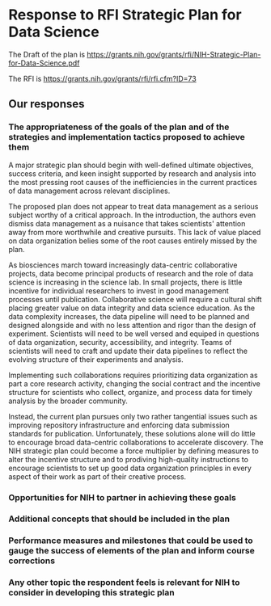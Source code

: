 # Response to RFI Strategic Plan for Data Science

The Draft of the plan is https://grants.nih.gov/grants/rfi/NIH-Strategic-Plan-for-Data-Science.pdf

The RFI is https://grants.nih.gov/grants/rfi/rfi.cfm?ID=73



## Our responses

### The appropriateness of the goals of the plan and of the strategies and implementation tactics proposed to achieve them

A major strategic plan should begin with well-defined ultimate objectives, success criteria, and keen insight supported by research and analysis into the most pressing root causes of the inefficiencies in the current practices of data management across relevant disciplines. 

The proposed plan does not appear to treat data management as a serious subject worthy of a critical approach.  In the introduction, the authors even dismiss data management as a nuisance that takes scientists' attention away from more worthwhile and creative pursuits.  This lack of value placed on data organization belies some of the root causes entirely missed by the plan.   

As biosciences march toward increasingly data-centric collaborative projects, data become principal products of research and the role of data science is increasing in the science lab.  In small projects, there is little incentive for individual researchers to invest in good management processes until publication.  Collaborative science will require a cultural shift placing greater value on data integrity and data science education.  As the data complexity increases, the data pipeline will need to be planned and designed alongside and with no less attention and rigor than the design of experiment.  Scientists will need to be well versed and equiped in questions of data organization, security, accessibility, and integrity.  Teams of scientists will need to craft and update their data pipelines to reflect the evolving structure of their experiments and analysis.  

Implementing such collaborations requires prioritizing data organization as part a core research activity, changing the social contract and the incentive structure for scientists who collect, organize, and process data for timely analysis by the broader community.  

Instead, the current plan pursues only two rather tangential issues such as improving repository infrastructure and enforcing data submission standards for publication.  Unfortunately, these solutions alone will do little to encourage broad data-centric collaborations to accelerate discovery.  The NIH strategic plan could become a force multiplier by defining measures to alter the incentive structure and to prodiving high-quality instructions to encourage scientists to set up good data organization principles in every aspect of their work as part of their creative process. 

### Opportunities for NIH to partner in achieving these goals 



###  Additional concepts that should be included in the plan



### Performance measures and milestones that could be used to gauge the success of elements of the plan and inform course corrections



### Any other topic the respondent feels is relevant for NIH to consider in developing this strategic plan

